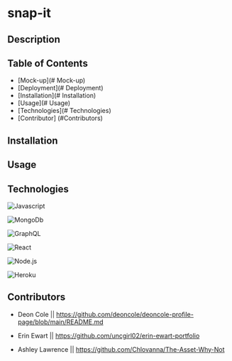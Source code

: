 # snap-it

## Description

## Table of Contents
- [Mock-up](# Mock-up)
- [Deployment](# Deployment)
- [Installation](# Installation)
- [Usage](# Usage)
- [Technologies](# Technologies)
- [Contributor] (#Contributors)

## Installation

## Usage

## Technologies

![Javascript](https://img.shields.io/badge/-JavaScript-f7df1e?style=for-the-badge&logo=javascript&logoColor=black)

![MongoDb](https://img.shields.io/badge/-MongoDB-47A248?style=for-the-badge&logo=mongodb&logoColor=white)

![GraphQL](https://img.shields.io/badge/-GraphQL-E10098?style=for-the-badge&logo=graphql&logoColor=white)

![React](https://img.shields.io/badge/-React-61DAFB?style=for-the-badge&logo=react&logoColor=black)

![Node.js](https://img.shields.io/badge/-Node.js-339933?style=for-the-badge&logo=node.js&logoColor=white)

![Heroku](https://img.shields.io/badge/-Heroku-430098?style=for-the-badge&logo=heroku&logoColor=white)

## Contributors

- Deon Cole || https://github.com/deoncole/deoncole-profile-page/blob/main/README.md

- Erin Ewart || https://github.com/uncgirl02/erin-ewart-portfolio
- Ashley Lawrence || https://github.com/Chlovanna/The-Asset-Why-Not
